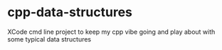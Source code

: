 # cpp-data-structures

XCode cmd line project to keep my cpp vibe going and play about with some typical data structures
